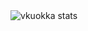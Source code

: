 <img align="center" src="https://github-readme-stats.vercel.app/api?username=vkuokka&show_icons=true" alt="vkuokka stats" />
